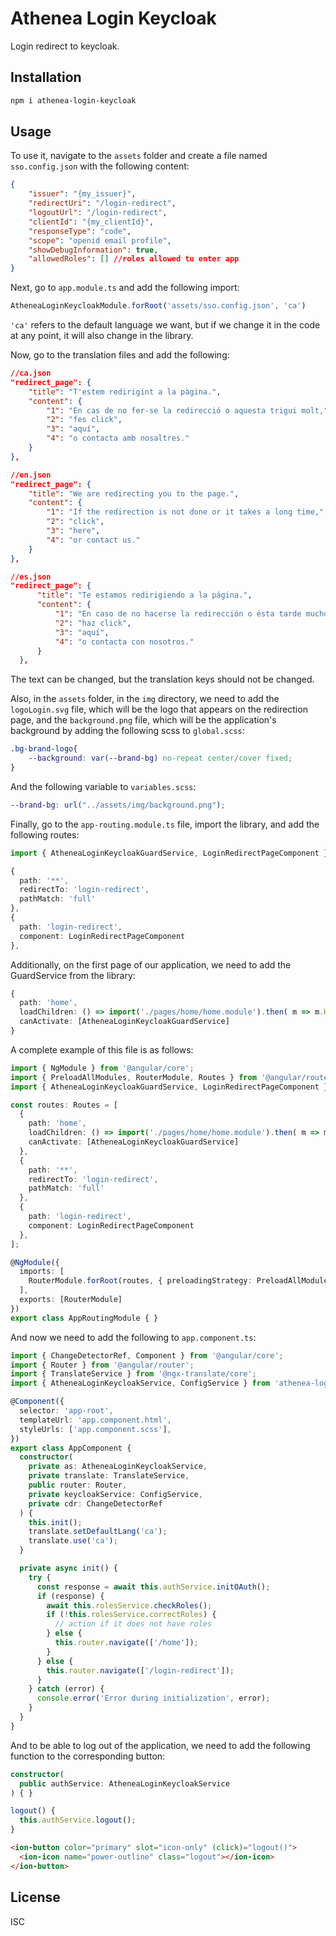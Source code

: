 # Athenea Login Keycloak

Login redirect to keycloak.

## Installation

```bash
npm i athenea-login-keycloak
```

## Usage

To use it, navigate to the `assets` folder and create a file named `sso.config.json` with the following content:

```json
{
    "issuer": "{my_issuer}",
    "redirectUri": "/login-redirect",
    "logoutUrl": "/login-redirect",
    "clientId": "{my_clientId}",
    "responseType": "code",
    "scope": "openid email profile",
    "showDebugInformation": true,
    "allowedRoles": [] //roles allowed tu enter app
}
```

Next, go to `app.module.ts` and add the following import:

```typescript
AtheneaLoginKeycloakModule.forRoot('assets/sso.config.json', 'ca')
```

`'ca'` refers to the default language we want, but if we change it in the code at any point, it will also change in the library.

Now, go to the translation files and add the following:

```json
//ca.json
"redirect_page": {
    "title": "T'estem redirigint a la pàgina.",
    "content": {
        "1": "En cas de no fer-se la redirecció o aquesta trigui molt,",
        "2": "fes click",
        "3": "aquí",
        "4": "o contacta amb nosaltres."
    }
},
````
```json
//en.json
"redirect_page": {
    "title": "We are redirecting you to the page.",
    "content": {
        "1": "If the redirection is not done or it takes a long time,",
        "2": "click",
        "3": "here",
        "4": "or contact us."
    }
},
```
```json
//es.json
"redirect_page": {
      "title": "Te estamos redirigiendo a la página.",
      "content": {
          "1": "En caso de no hacerse la redirección o ésta tarde mucho,",
          "2": "haz click",
          "3": "aquí",
          "4": "o contacta con nosotros."
      }
  },
```

The text can be changed, but the translation keys should not be changed.

Also, in the `assets` folder, in the `img` directory, we need to add the `logoLogin.svg` file, which will be the logo that appears on the redirection page, and the `background.png` file, which will be the application's background by adding the following scss to `global.scss`:

```scss
.bg-brand-logo{
    --background: var(--brand-bg) no-repeat center/cover fixed;
}
```

And the following variable to `variables.scss`:

```scss
--brand-bg: url("../assets/img/background.png");
```

Finally, go to the `app-routing.module.ts` file, import the library, and add the following routes:

```typescript
import { AtheneaLoginKeycloakGuardService, LoginRedirectPageComponent } from 'athenea-login-keycloak';

{
  path: '**',
  redirectTo: 'login-redirect',
  pathMatch: 'full'
},
{
  path: 'login-redirect',
  component: LoginRedirectPageComponent
},
```

Additionally, on the first page of our application, we need to add the GuardService from the library:

```typescript
{
  path: 'home',
  loadChildren: () => import('./pages/home/home.module').then( m => m.HomePageModule),
  canActivate: [AtheneaLoginKeycloakGuardService]
}

```

A complete example of this file is as follows:

```typescript
import { NgModule } from '@angular/core';
import { PreloadAllModules, RouterModule, Routes } from '@angular/router';
import { AtheneaLoginKeycloakGuardService, LoginRedirectPageComponent } from 'athenea-login-keycloak';

const routes: Routes = [
  {
    path: 'home',
    loadChildren: () => import('./pages/home/home.module').then( m => m.HomePageModule),
    canActivate: [AtheneaLoginKeycloakGuardService]
  },
  {
    path: '**',
    redirectTo: 'login-redirect',
    pathMatch: 'full'
  },
  {
    path: 'login-redirect',
    component: LoginRedirectPageComponent
  },
];

@NgModule({
  imports: [
    RouterModule.forRoot(routes, { preloadingStrategy: PreloadAllModules })
  ],
  exports: [RouterModule]
})
export class AppRoutingModule { }
```

And now we need to add the following to `app.component.ts`:

```typescript
import { ChangeDetectorRef, Component } from '@angular/core';
import { Router } from '@angular/router';
import { TranslateService } from '@ngx-translate/core';
import { AtheneaLoginKeycloakService, ConfigService } from 'athenea-login-keycloak';

@Component({
  selector: 'app-root',
  templateUrl: 'app.component.html',
  styleUrls: ['app.component.scss'],
})
export class AppComponent {
  constructor(
    private as: AtheneaLoginKeycloakService,
    private translate: TranslateService,
    public router: Router,
    private keycloakService: ConfigService,
    private cdr: ChangeDetectorRef
  ) {
    this.init();
    translate.setDefaultLang('ca');
    translate.use('ca');
  }

  private async init() {
    try {
      const response = await this.authService.initOAuth();
      if (response) {
        await this.rolesService.checkRoles();
        if (!this.rolesService.correctRoles) {
          // action if it does not have roles
        } else {
          this.router.navigate(['/home']);
        }
      } else {
        this.router.navigate(['/login-redirect']);
      }
    } catch (error) {
      console.error('Error during initialization', error);
    }
  }
}
```

And to be able to log out of the application, we need to add the following function to the corresponding button:

```typescript
constructor(
  public authService: AtheneaLoginKeycloakService
) { }

logout() {
  this.authService.logout();
}
```

```html
<ion-button color="primary" slot="icon-only" (click)="logout()">
  <ion-icon name="power-outline" class="logout"></ion-icon>
</ion-button>
```

## License

ISC